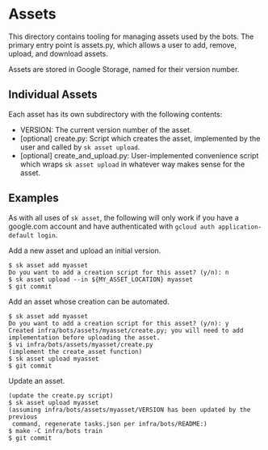 Assets
======

This directory contains tooling for managing assets used by the bots.  The
primary entry point is assets.py, which allows a user to add, remove, upload,
and download assets.

Assets are stored in Google Storage, named for their version number.


Individual Assets
-----------------

Each asset has its own subdirectory with the following contents:
* VERSION:  The current version number of the asset.
* [optional] create.py:  Script which creates the asset, implemented by the user and called by `sk asset upload`.
* [optional] create\_and\_upload.py:  User-implemented convenience script which wraps `sk asset upload` in whatever way makes sense for the asset.


Examples
-------

As with all uses of `sk asset`, the following will only work if you have a
google.com account and have authenticated with
`gcloud auth application-default login`.

Add a new asset and upload an initial version.

```
$ sk asset add myasset
Do you want to add a creation script for this asset? (y/n): n
$ sk asset upload --in ${MY_ASSET_LOCATION} myasset
$ git commit
```

Add an asset whose creation can be automated.

```
$ sk asset add myasset
Do you want to add a creation script for this asset? (y/n): y
Created infra/bots/assets/myasset/create.py; you will need to add implementation before uploading the asset.
$ vi infra/bots/assets/myasset/create.py
(implement the create_asset function)
$ sk asset upload myasset
$ git commit
```

Update an asset.

```
(update the create.py script)
$ sk asset upload myasset
(assuming infra/bots/assets/myasset/VERSION has been updated by the previous
 command, regenerate tasks.json per infra/bots/README:)
$ make -C infra/bots train
$ git commit
```
